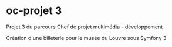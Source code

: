 oc-projet 3
==========

Projet 3 du parcours Chef de projet multimédia - développement

Création d'une billeterie pour le musée du Louvre sous Symfony 3
